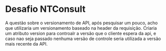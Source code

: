 # Desafio NTConsult

A questão sobre o versionamento de API, após pesquisar um pouco, acho que utilizaria
um versionamento baseado na header da requisição. Criaria um atributo version
para controalr a versão que o cliente espera da api, e caso nao seja passado
nenhuma versão de controle seria utilizada a versão mais recente da API.